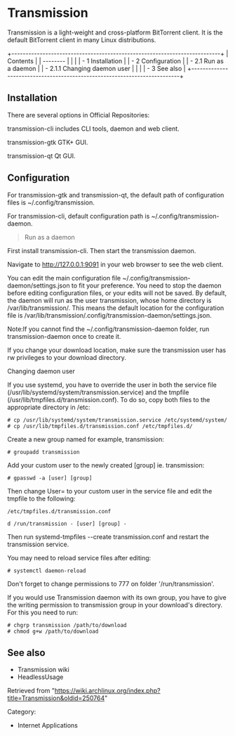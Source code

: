 Transmission
============

Transmission is a light-weight and cross-platform BitTorrent client. It
is the default BitTorrent client in many Linux distributions.

+--------------------------------------------------------------------------+
| Contents                                                                 |
| --------                                                                 |
|                                                                          |
| -   1 Installation                                                       |
| -   2 Configuration                                                      |
|     -   2.1 Run as a daemon                                              |
|         -   2.1.1 Changing daemon user                                   |
|                                                                          |
| -   3 See also                                                           |
+--------------------------------------------------------------------------+

Installation
------------

There are several options in Official Repositories:

transmission-cli
    includes CLI tools, daemon and web client.

transmission-gtk
    GTK+ GUI.

transmission-qt
    Qt GUI.

Configuration
-------------

For transmission-gtk and transmission-qt, the default path of
configuration files is ~/.config/transmission.

For transmission-cli, default configuration path is
~/.config/transmission-daemon.

> Run as a daemon

First install transmission-cli. Then start the transmission daemon.

Navigate to http://127.0.0.1:9091 in your web browser to see the web
client.

You can edit the main configuration file
~/.config/transmission-daemon/settings.json to fit your preference. You
need to stop the daemon before editing configuration files, or your
edits will not be saved. By default, the daemon will run as the user
transmission, whose home directory is /var/lib/transmission/. This means
the default location for the configuration file is
/var/lib/transmission/.config/transmission-daemon/settings.json.

Note:If you cannot find the ~/.config/transmission-daemon folder, run
transmission-daemon once to create it.

If you change your download location, make sure the transmission user
has rw privileges to your download directory.

Changing daemon user

If you use systemd, you have to override the user in both the service
file (/usr/lib/systemd/system/transmission.service) and the tmpfile
(/usr/lib/tmpfiles.d/transmission.conf). To do so, copy both files to
the appropriate directory in /etc:

    # cp /usr/lib/systemd/system/transmission.service /etc/systemd/system/
    # cp /usr/lib/tmpfiles.d/transmission.conf /etc/tmpfiles.d/

Create a new group named for example, transmission:

    # groupadd transmission

Add your custom user to the newly created [group] ie. transmission:

    # gpasswd -a [user] [group]

Then change User= to your custom user in the service file and edit the
tmpfile to the following:

    /etc/tmpfiles.d/transmission.conf

    d /run/transmission - [user] [group] -

Then run systemd-tmpfiles --create transmission.conf and restart the
transmission service.

You may need to reload service files after editing:

    # systemctl daemon-reload

Don't forget to change permissions to 777 on folder '/run/transmission'.

If you would use Transmission daemon with its own group, you have to
give the writing permission to transmission group in your download's
directory. For this you need to run:

    # chgrp transmission /path/to/download
    # chmod g+w /path/to/download

See also
--------

-   Transmission wiki
-   HeadlessUsage

Retrieved from
"https://wiki.archlinux.org/index.php?title=Transmission&oldid=250764"

Category:

-   Internet Applications
